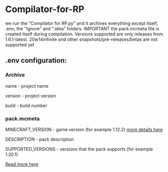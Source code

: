 # Compilator-for-RP

we run the "Compilator for RP.py" and it archives everything except itself, .env, the "Ignore" and ".idea" folders.
IMPORTANT the pack.mcmeta file is created itself during compilation. Versions supported are only releases from 1.6.1-latest. 20w14infinite and other snapshots/pre-releases/betas are not supported yet

## .env configuration:
### Archive

name - project name

version - project version

build - build number

### pack.mcmeta
MINECRAFT_VERSION - game version (for example 1.12.2) [more details here](https://minecraft.wiki/w/Pack_format)

DESCRIPTION - pack description

SUPPORTED_VERSIONS - versions that the pack supports (for example 1.20.1)

[Read more here](https://minecraft.wiki/w/Pack.mcmeta)
